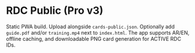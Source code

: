 # RDC Public (Pro v3)
Static PWA build. Upload alongside `cards-public.json`. Optionally add `guide.pdf` and/or `training.mp4` next to `index.html`.
The app supports AR/EN, offline caching, and downloadable PNG card generation for ACTIVE RDC IDs.
